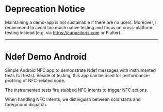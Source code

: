 # Deprecation Notice

Maintaining a demo-app is not sustainable if there are no users.
Moreover, I recommend to avoid too much native testing and focus on cross-platform testing instead (e.g. via https://capacitorjs.com or Flutter).

____

# Ndef Demo Android
Simple Android NFC app to demonstrate Ndef messages with instrumented tests (UI tests).
Beside of testing, this app can be used for performance-profiling of NFC-related code.

The instrumented tests fire stubbed NFC Intents to trigger NFC actions.

When handling NFC Intents, we distinguish between cold starts and foreground dispatch.

